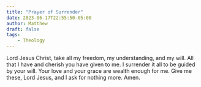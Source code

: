```yaml
---
title: "Prayer of Surrender"
date: 2023-06-17T22:55:50-05:00
author: Matthew
draft: false
tags:
    - Theology
---
```

Lord Jesus Christ, take all my freedom, my understanding, and my will. All that I have and cherish
you have given to me. I surrender it all to be guided by your will. Your love and your grace are 
wealth enough for me. Give me these, Lord Jesus, and I ask for nothing more. Amen.